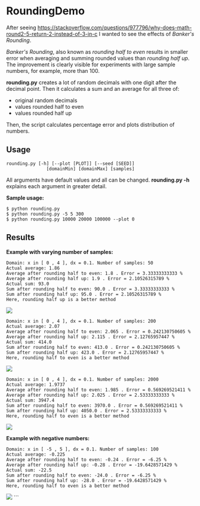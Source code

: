 RoundingDemo
============

After seeing https://stackoverflow.com/questions/977796/why-does-math-round2-5-return-2-instead-of-3-in-c I wanted to see the effects of *Banker's Rounding*.

*Banker's Rounding*, also known as *rounding half to even* results in smaller error when averaging and summing rounded values than *rounding half up*. The improvement is clearly visible for experiments with large sample numbers, for example, more than 100.

**rounding.py** creates a lot of random decimals with one digit after the decimal point. Then it calculates a sum and an average for all three of:

- original random decimals
- values rounded half to even
- values rounded half up

Then, the script calculates percentage error and plots distribution of numbers.

Usage
-----
```
rounding.py [-h] [--plot [PLOT]] [--seed [SEED]]
               [domainMin] [domainMax] [samples]
```
All arguments have default values and all can be changed. **rounding.py -h** explains each argument in greater detail.

**Sample usage:**
```
$ python rounding.py
$ python rounding.py -5 5 300
$ python rounding.py 10000 20000 100000 --plot 0
```

Results
-------

**Example with varying number of samples:**
```
Domain: x in [ 0 , 4 ], dx = 0.1. Number of samples: 50
Actual average: 1.86
Average after rounding half to even: 1.8 . Error = 3.33333333333 %
Average after rounding half up: 1.9 . Error = 2.10526315789 %
Actual sum: 93.0
Sum after rounding half to even: 90.0 . Error = 3.33333333333 %
Sum after rounding half up: 95.0 . Error = 2.10526315789 %
Here, rounding half up is a better method
```
<img src="https://raw.github.com/AmadeusW/RoundingDemo/master/results/rounding_0_4_50_halfUpBetter.png" />

```
Domain: x in [ 0 , 4 ], dx = 0.1. Number of samples: 200
Actual average: 2.07
Average after rounding half to even: 2.065 . Error = 0.242130750605 %
Average after rounding half up: 2.115 . Error = 2.12765957447 %
Actual sum: 414.0
Sum after rounding half to even: 413.0 . Error = 0.242130750605 %
Sum after rounding half up: 423.0 . Error = 2.12765957447 %
Here, rounding half to even is a better method
```
<img src="https://raw.github.com/AmadeusW/RoundingDemo/master/results/rounding_0_4_200_halfToEvenBetter.png" />

```
Domain: x in [ 0 , 4 ], dx = 0.1. Number of samples: 2000
Actual average: 1.9737
Average after rounding half to even: 1.985 . Error = 0.569269521411 %
Average after rounding half up: 2.025 . Error = 2.53333333333 %
Actual sum: 3947.4
Sum after rounding half to even: 3970.0 . Error = 0.569269521411 %
Sum after rounding half up: 4050.0 . Error = 2.53333333333 %
Here, rounding half to even is a better method
```
<img src="https://raw.github.com/AmadeusW/RoundingDemo/master/results/rounding_0_4_2000_halfToEvenBetter.png" />

**Example with negative numbers:**
```
Domain: x in [ -5 , 5 ], dx = 0.1. Number of samples: 100
Actual average: -0.225
Average after rounding half to even: -0.24 . Error = -6.25 %
Average after rounding half up: -0.28 . Error = -19.6428571429 %
Actual sum: -22.5
Sum after rounding half to even: -24.0 . Error = -6.25 %
Sum after rounding half up: -28.0 . Error = -19.6428571429 %
Here, rounding half to even is a better method
```
<img src="https://raw.github.com/AmadeusW/RoundingDemo/master/results/rounding_-5_5_100_halfToEvenBetter.png" />
```
